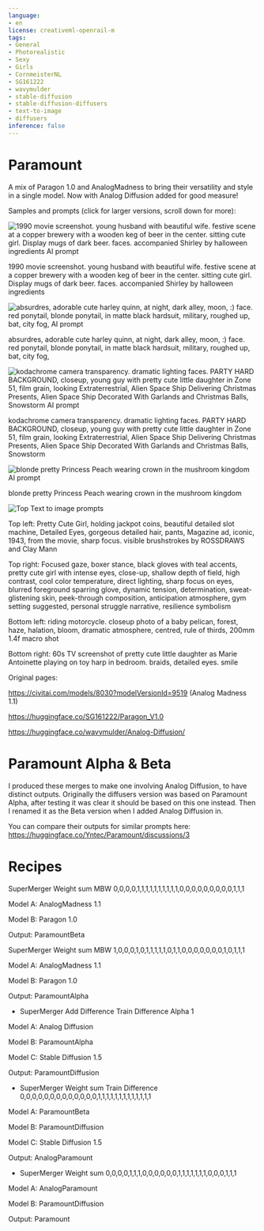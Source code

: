 ```yaml
---
language:
- en
license: creativeml-openrail-m
tags:
- General
- Photorealistic
- Sexy
- Girls
- CornmeisterNL 
- SG161222
- wavymulder
- stable-diffusion
- stable-diffusion-diffusers
- text-to-image
- diffusers
inference: false
---
```


# Paramount

A mix of Paragon 1.0 and AnalogMadness to bring their versatility and style in a single model. Now with Analog Diffusion added for good measure!

Samples and prompts (click for larger versions, scroll down for more):

![1990 movie screenshot. young husband with beautiful wife. festive scene at a copper brewery with a wooden keg of beer in the center. sitting cute girl. Display mugs of dark beer. faces. accompanied Shirley by halloween ingredients AI prompt](https://cdn-uploads.huggingface.co/production/uploads/63239b8370edc53f51cd5d42/xFKRbxXsxZobfgwR0EUK7.png)

1990 movie screenshot. young husband with beautiful wife. festive scene at a copper brewery with a wooden keg of beer in the center. sitting cute girl. Display mugs of dark beer. faces. accompanied Shirley by halloween ingredients

![absurdres, adorable cute harley quinn, at night, dark alley, moon, :) face. red ponytail, blonde ponytail, in matte black hardsuit, military, roughed up, bat, city fog, AI prompt](https://cdn-uploads.huggingface.co/production/uploads/63239b8370edc53f51cd5d42/bx2-Kpg1ZJx6V66ar9Wot.png)

absurdres, adorable cute harley quinn, at night, dark alley, moon, :) face. red ponytail, blonde ponytail, in matte black hardsuit, military, roughed up, bat, city fog,

![kodachrome camera transparency. dramatic lighting faces. PARTY HARD BACKGROUND, closeup, young guy with pretty cute little daughter in Zone 51, film grain, looking Extraterrestrial, Alien Space Ship Delivering Christmas Presents, Alien Space Ship Decorated With Garlands and Christmas Balls, Snowstorm AI prompt](https://cdn-uploads.huggingface.co/production/uploads/63239b8370edc53f51cd5d42/tr9cihs1gOtqH0WiQv2Rt.png)

kodachrome camera transparency. dramatic lighting faces. PARTY HARD BACKGROUND, closeup, young guy with pretty cute little daughter in Zone 51, film grain, looking Extraterrestrial, Alien Space Ship Delivering Christmas Presents, Alien Space Ship Decorated With Garlands and Christmas Balls, Snowstorm 

![blonde pretty Princess Peach wearing crown in the mushroom kingdom AI prompt](https://cdn-uploads.huggingface.co/production/uploads/63239b8370edc53f51cd5d42/UwnWpYifpJP8Dxmd32ci9.png)

blonde pretty Princess Peach wearing crown in the mushroom kingdom

![Top Text to image prompts](https://cdn-uploads.huggingface.co/production/uploads/63239b8370edc53f51cd5d42/6o7TkZe8kGi94fLBERg6d.png)

Top left: Pretty Cute Girl, holding jackpot coins, beautiful detailed slot machine, Detailed Eyes, gorgeous detailed hair, pants, Magazine ad, iconic, 1943, from the movie, sharp focus. visible brushstrokes ​by ROSSDRAWS and Clay Mann

Top right: Focused gaze, boxer stance, black gloves with teal accents, pretty cute girl with intense eyes, close-up, shallow depth of field, high contrast, cool color temperature, direct lighting, sharp focus on eyes, blurred foreground sparring glove, dynamic tension, determination, sweat-glistening skin, peek-through composition, anticipation atmosphere, gym setting suggested, personal struggle narrative, resilience symbolism

Bottom left: riding motorcycle. closeup photo of a baby pelican, forest, haze, halation, bloom, dramatic atmosphere, centred, rule of thirds, 200mm 1.4f macro shot

Bottom right: 60s TV screenshot of pretty cute little daughter as Marie Antoinette playing on toy harp in bedroom. braids, detailed eyes. smile

Original pages:

https://civitai.com/models/8030?modelVersionId=9519 (Analog Madness 1.1)

https://huggingface.co/SG161222/Paragon_V1.0

https://huggingface.co/wavymulder/Analog-Diffusion/

# Paramount Alpha & Beta

I produced these merges to make one involving Analog Diffusion, to have distinct outputs. Originally the diffusers version was based on Paramount Alpha, after testing it was clear it should be based on this one instead. Then I renamed it as the Beta version when I added Analog Diffusion in.

You can compare their outputs for similar prompts here: https://huggingface.co/Yntec/Paramount/discussions/3

# Recipes

SuperMerger Weight sum MBW 0,0,0,0,1,1,1,1,1,1,1,1,1,1,0,0,0,0,0,0,0,0,0,1,1,1

Model A: AnalogMadness 1.1

Model B: Paragon 1.0

Output: ParamountBeta

SuperMerger Weight sum MBW 1,0,0,0,1,0,1,1,1,1,1,0,1,1,0,0,0,0,0,0,0,1,0,1,1,1

Model A: AnalogMadness 1.1

Model B: Paragon 1.0

Output: ParamountAlpha

- SuperMerger Add Difference Train Difference Alpha 1

Model A: Analog Diffusion

Model B: ParamountAlpha

Model C: Stable Diffusion 1.5

Output: ParamountDiffusion

- SuperMerger Weight sum Train Difference 0,0,0,0,0,0,0,0,0,0,0,0,0,1,1,1,1,1,1,1,1,1,1,1,1,1

Model A: ParamountBeta

Model B: ParamountDiffusion

Model C: Stable Diffusion 1.5

Output: AnalogParamount

- SuperMerger Weight sum 0,0,0,0,1,1,1,0,0,0,0,0,0,1,1,1,1,1,1,1,0,0,0,1,1,1

Model A: AnalogParamount

Model B: ParamountDiffusion

Output: Paramount